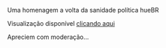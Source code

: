 Uma homenagem a volta da sanidade política hueBR

Visualização disponível [clicando aqui](https://matheustrindade.github.io/ole-ole-ola/)

Apreciem com moderação...
